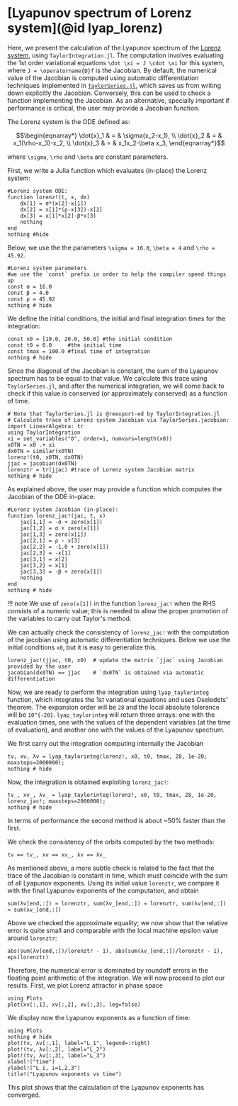 # [Lyapunov spectrum of Lorenz system](@id lyap_lorenz)

Here, we present the calculation of the Lyapunov spectrum of the
[Lorenz system](https://en.wikipedia.org/wiki/Lorenz_system),
using `TaylorIntegration.jl`. The computation involves evaluating the 1st
order variational equations ``\dot \xi = J \cdot \xi`` for this system, where
``J = \operatorname{D}f`` is the Jacobian. By default, the numerical value of
the Jacobian is computed using automatic differentiation techniques
implemented in [`TaylorSeries.jl`](https://github.com/JuliaDiff/TaylorSeries.jl),
which saves us from writing down explicitly the Jacobian. Conversely, this can be
used to check a function implementing the Jacobian. As an alternative,
specially important if performance is critical, the user may provide a Jacobian
function.

The Lorenz system is the ODE defined as:
```math
\begin{eqnarray*}
    \dot{x}_1 & = & \sigma(x_2-x_1), \\
    \dot{x}_2 & = & x_1(\rho-x_3)-x_2, \\
    \dot{x}_3 & = & x_1x_2-\beta x_3,
\end{eqnarray*}
```
where ``\sigma``, ``\rho`` and ``\beta`` are constant parameters.

First, we write a Julia function which evaluates (in-place) the Lorenz system:
```@example lorenz
#Lorenz system ODE:
function lorenz!(t, x, dx)
    dx[1] = σ*(x[2]-x[1])
    dx[2] = x[1]*(ρ-x[3])-x[2]
    dx[3] = x[1]*x[2]-β*x[3]
    nothing
end
nothing #hide
```
Below, we use the the parameters ``\sigma = 16.0``, ``\beta = 4`` and
``\rho = 45.92``.
```@example lorenz
#Lorenz system parameters
#we use the `const` prefix in order to help the compiler speed things up
const σ = 16.0
const β = 4.0
const ρ = 45.92
nothing # hide
```

We define the initial conditions, the initial and final integration times
for the integration:
```@example lorenz
const x0 = [19.0, 20.0, 50.0] #the initial condition
const t0 = 0.0     #the initial time
const tmax = 100.0 #final time of integration
nothing # hide
```

Since the diagonal of the Jacobian is constant, the sum of the Lyapunov spectrum
has to be equal to that value. We calculate this trace using
`TaylorSeries.jl`, and after the numerical integration, we will come back to
check if this value is conserved (or approximately conserved)
as a function of time.
```@example lorenz
# Note that TaylorSeries.jl is @reexport-ed by TaylorIntegration.jl
# Calculate trace of Lorenz system Jacobian via TaylorSeries.jacobian:
import LinearAlgebra: tr
using TaylorIntegration
xi = set_variables("δ", order=1, numvars=length(x0))
x0TN = x0 .+ xi
dx0TN = similar(x0TN)
lorenz!(t0, x0TN, dx0TN)
jjac = jacobian(dx0TN)
lorenztr = tr(jjac) #trace of Lorenz system Jacobian matrix
nothing # hide
```

As explained above, the user may provide a function which computes the Jacobian
of the ODE in-place:
```@example lorenz
#Lorenz system Jacobian (in-place):
function lorenz_jac!(jac, t, x)
    jac[1,1] = -σ + zero(x[1])
    jac[1,2] = σ + zero(x[1])
    jac[1,3] = zero(x[1])
    jac[2,1] = ρ - x[3]
    jac[2,2] = -1.0 + zero(x[1])
    jac[2,3] = -x[1]
    jac[3,1] = x[2]
    jac[3,2] = x[1]
    jac[3,3] = -β + zero(x[1])
    nothing
end
nothing # hide
```
!!! note
    We use of `zero(x[1])` in the function `lorenz_jac!` when the RHS consists
    of a numeric value; this is needed to allow the proper promotion of the
    variables to carry out Taylor's method.

We can actually check the consistency of `lorenz_jac!` with the computation
of the jacobian using automatic differentiation techniques. Below we use
the initial conditions `x0`, but it is easy to generalize this.
```@example lorenz
lorenz_jac!(jjac, t0, x0)  # update the matrix `jjac` using Jacobian provided by the user
jacobian(dx0TN) == jjac    # `dx0TN` is obtained via automatic differentiation
```

Now, we are ready to perform the integration using `lyap_taylorinteg` function,
which integrates the
1st variational equations and uses Oseledets' theorem. The expansion order will
be ``28`` and the local absolute tolerance will be ``10^{-20}``.
`lyap_taylorinteg` will return three arrays: one with the evaluation times, one
with the values of the dependent variables (at the time of evaluation), and another
one with the values of the Lyapunov spectrum.

We first carry out the integration computing internally the Jacobian
```@example lorenz
tv, xv, λv = lyap_taylorinteg(lorenz!, x0, t0, tmax, 28, 1e-20; maxsteps=2000000);
nothing # hide
```
Now, the integration is obtained exploiting `lorenz_jac!`:
```@example lorenz
tv_, xv_, λv_ = lyap_taylorinteg(lorenz!, x0, t0, tmax, 28, 1e-20, lorenz_jac!; maxsteps=2000000);
nothing # hide
```
In terms of performance the second method is about ~50% faster than the first.

We check the consistency of the orbits computed by the two methods:
```@example lorenz
tv == tv_, xv == xv_, λv == λv_
```

As mentioned above, a more subtle check is related to the fact that the trace
of the Jacobian is constant in time, which must coincide with the sum
of all Lyapunov exponents. Using its initial value `lorenztr`, we compare it
with the final Lyapunov exponents of the computation, and obtain
```@example lorenz
sum(λv[end,:]) ≈ lorenztr, sum(λv_[end,:]) ≈ lorenztr, sum(λv[end,:]) ≈ sum(λv_[end,:])
```

Above we checked the approximate equality; we now show that the
relative error is quite small and comparable with the local machine epsilon
value around `lorenztr`:
```@example lorenz
abs(sum(λv[end,:])/lorenztr - 1), abs(sum(λv_[end,:])/lorenztr - 1), eps(lorenztr)
```
Therefore, the numerical error is dominated by roundoff errors in the floating
point arithmetic of the integration.
We will now proceed to plot our results. First, we plot Lorenz attractor in
phase space
```@example lorenz
using Plots
plot(xv[:,1], xv[:,2], xv[:,3], leg=false)
```

We display now the Lyapunov exponents as a function of time:
```@example lorenz
using Plots
nothing # hide
plot(tv, λv[:,1], label="L_1", legend=:right)
plot!(tv, λv[:,2], label="L_2")
plot!(tv, λv[:,3], label="L_3")
xlabel!("time")
ylabel!("L_i, i=1,2,3")
title!("Lyapunov exponents vs time")
```
This plot shows that the calculation of the Lyapunov exponents
has converged.
